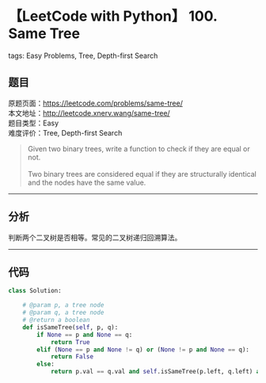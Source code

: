# 【LeetCode with Python】 100. Same Tree
tags: Easy Problems, Tree, Depth-first Search

## 题目
原题页面：<https://leetcode.com/problems/same-tree/><br/>
本文地址：<http://leetcode.xnerv.wang/same-tree/><br/>
题目类型：Easy<br/>
难度评价：Tree, Depth-first Search<br/>

> Given two binary trees, write a function to check if they are equal or not.<br/>
><br/>
> Two binary trees are considered equal if they are structurally identical and the nodes have the same value.<br/>

<!-- more -->

---
## 分析
判断两个二叉树是否相等。常见的二叉树递归回溯算法。<br/>

---
## 代码
``` python
class Solution:

    # @param p, a tree node
    # @param q, a tree node
    # @return a boolean
    def isSameTree(self, p, q):
        if None == p and None == q:
            return True
        elif (None == p and None != q) or (None != p and None == q):
            return False
        else:
            return p.val == q.val and self.isSameTree(p.left, q.left) and self.isSameTree(p.right, q.right)
```
